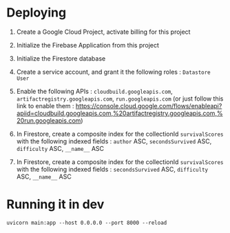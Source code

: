 Deploying
=========


1. Create a Google Cloud Project, activate billing for this project

2. Initialize the Firebase Application from this project

3. Initialize the Firestore database

4. Create a service account, and grant it the following roles : `Datastore User`

5. Enable the following APIs : `cloudbuild.googleapis.com`, `artifactregistry.googleapis.com`, `run.googleapis.com` (or just follow this link to enable them : https://console.cloud.google.com/flows/enableapi?apiid=cloudbuild.googleapis.com,%20artifactregistry.googleapis.com,%20run.googleapis.com)

6. In Firestore, create a composite index for the collectionId `survivalScores` with the following indexed fields : `author` ASC, `secondsSurvived` ASC, `difficulty` ASC, `__name__` ASC

7. In Firestore, create a composite index for the collectionId `survivalScores` with the following indexed fields : `secondsSurvived` ASC, `difficulty` ASC, `__name__` ASC



Running it in dev
=================

`uvicorn main:app --host 0.0.0.0 --port 8000 --reload`
